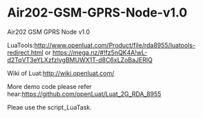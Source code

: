 # Air202-GSM-GPRS-Node-v1.0
Air202 GSM GPRS Node v1.0

LuaTools:http://www.openluat.com/Product/file/rda8955/luatools-redirect.html or https://mega.nz/#!fz5nQK4A!wL-d2TqVT3eYLXzfzlvgBMUWX1T-d8C6xLZoBaJERlQ

Wiki of Luat:http://wiki.openluat.com/

More demo code please refer hear:https://github.com/openLuat/Luat_2G_RDA_8955

Pleae use the script_LuaTask.
